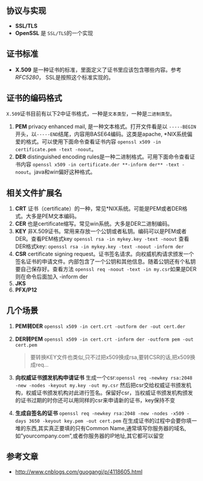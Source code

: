 ## 协议与实现

- **SSL/TLS**
- **OpenSSL** 是 `SSL/TLS`的一个实现

## 证书标准

- **X.509** 是一种证书的标准，里面定义了证书里应该包含哪些内容。参考*RFC5280*， SSL是按照这个标准实现的。

## 证书的编码格式

`X.509`证书目前有以下2中证书格式，一种是`文本类型`，一种是`二进制类型`。

1. **PEM** privacy enhanced mail, 是一种文本格式。打开文件看是以 `-----BEGIN`开头，以`-----END`结尾，内容用BASE64编码。这类是apache, *NIX系统偏爱的格式。可以使用下面命令查看证书内容
   `openssl x509 -in certificate.pem -text -noout`。
2. **DER** distinguished encoding rules是一种二进制格式。可用下面命令查看证书内容
   `openssl x509 -in certificate.der **-inform der** -text -noout`。java和win偏好这种格式。

## 相关文件扩展名

1. **CRT** 证书（certificate）的一种，常见*NIX系统。可能是PEM或者DER格式。大多是PEM文本编码。
2. **CER** 也是certificate缩写。常见win系统。大多是DER二进制编码。
3. **KEY** 非X.509证书。常用来存放一个公钥或者私钥。编码可以是PEM或者DER。查看PEM格式key 
   `openssl rsa -in mykey.key -text -noout`
   查看DER格式key:
   `openssl rsa -in mykey.key -text -noout -inform der`
4. **CSR** certificate signing request。证书签名请求。向权威机构请求颁发一个签名证书的申请文件。内部包含了一个公钥和其他信息。随着公钥还有个私钥要自己保存好。查看方法
   `openssl req -noout -text -in my.csr`如果是DER则在命令后面加入 -inform der
5. **JKS**
6. **PFX/P12**

## 几个场景

1. **PEM转DER** `openssl x509 -in cert.crt -outform der -out cert.der`

2. **DER转PEM** `openssl x509 -in cert.crt -inform der -outform pem -out cert.pem`

   > 要转换KEY文件也类似,只不过把x509换成rsa,要转CSR的话,把x509换成req…

3. **向权威证书颁发机构申请证书** 生成一个csr:`openssl req -newkey rsa:2048 -new -nodes -keyout my.key -out my.csr`
   然后把csr交给权威证书颁发机构，权威证书颁发机构对此进行签名。保留好csr，当权威证书颁发机构颁发的证书过期的时你还可以用同样的csr来申请新的证书，key保持不变

   

4. **生成自签名的证书** `openssl req -newkey rsa:2048 -new -nodes -x509 -days 3650 -keyout key.pem -out cert.pem`
   在生成证书的过程中会要你填一堆的东西,其实真正要填的只有Common Name,通常填写你服务器的域名,如”yourcompany.com”,或者你服务器的IP地址,其它都可以留空

   

## 参考文章

- http://www.cnblogs.com/guogangj/p/4118605.html